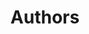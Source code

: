---
title: Authors
longTitle: 'Authors'
tags:
- gccommon
french:
- "[[Auteur]]"
usedFor:
- "[[Writers]]"
relatedTerm:
- "[[Books]]"
- "[[Manuscripts]]"
- "[[Publishing]]"
- "[[Writing]]"
---